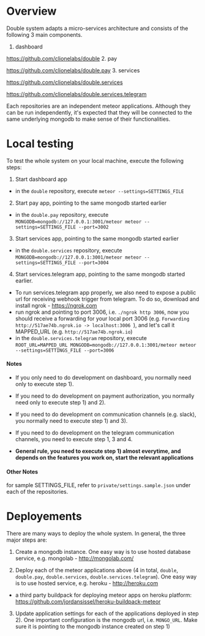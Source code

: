 # Overview

Double system adapts a micro-services architecture and consists of the following 3 main components.

1. dashboard

  https://github.com/clionelabs/double
2. pay

  https://github.com/clionelabs/double.pay
3. services 

  https://github.com/clionelabs/double.services
  
  https://github.com/clionelabs/double.services.telegram

Each repositories are an independent meteor applications. Although they can be run independently, it's expected that they will be connected to the same underlying mongodb to make sense of their functionalities. 

# Local testing
To test the whole system on your local machine, execute the following steps:

1) Start dashboard app
* in the `double` repository, execute `meteor --settings=SETTINGS_FILE`

2) Start pay app, pointing to the same mongodb started earlier
* in the `double.pay` repository, execute `MONGODB=mongodb://127.0.0.1:3001/meteor meteor --settings=SETTINGS_FILE --port=3002`

3) Start services app, pointing to the same mongodb started earlier
* in the `double.services` repository, execute `MONGODB=mongodb://127.0.0.1:3001/meteor meteor --settings=SETTINGS_FILE --port=3004`

4) Start services.telegram app, pointing to the same mongodb started earlier.  

* To run services.telegram app properly, we also need to expose a public url for receiving webhook trigger from telegram. To do so, download and install ngrok - https://ngrok.com
* run ngrok and pointing to port 3006, i.e. `./ngrok http 3006`, now you should receive a forwarding for your local port 3006 (e.g. `Forwarding http://517ae74b.ngrok.io -> localhost:3006 `), and let's call it MAPPED_URL (e.g. `http://517ae74b.ngrok.io`)
* in the `double.services.telegram` repository, execute `ROOT_URL=MAPPED_URL MONGODB=mongodb://127.0.0.1:3001/meteor meteor --settings=SETTINGS_FILE --port=3006`

#### Notes
* If you only need to do development on dashboard, you normally need only to execute step 1).
* If you need to do development on payment authorization, you normally need only to execute step 1) and 2).
* If you need to do development on communication channels (e.g. slack), you normally need to execute step 1) and 3).
* If you need to do development on the telegram communication channels, you need to execute step 1, 3 and 4.

* <strong>General rule, you need to execute step 1) almost everytime, and depends on the features you work on, start the relevant applications</strong>

#### Other Notes
for sample SETTINGS_FILE, refer to `private/settings.sample.json` under each of the repositories.

# Deployements

There are many ways to deploy the whole system. In general, the three major steps are:

1) Create a mongodb instance. One easy way is to use hosted database service, e.g. mongolab - http://mongolab.com/

2) Deploy each of the meteor applications above (4 in total, `double`, `double.pay`, `double.services`, `double.services.telegram`). One easy way is to use hosted service, e.g. heroku - http://heroku.com

  * a third party buildpack for deploying meteor apps on heroku platform: https://github.com/jordansissel/heroku-buildpack-meteor

3) Update application settings for each of the applications deployed in step 2). One important configuration is the mongodb url, i.e. `MONGO_URL`. Make sure it is pointing to the mongodb instance created on step 1)


